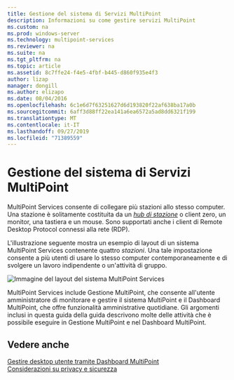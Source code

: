 ```yaml
---
title: Gestione del sistema di Servizi MultiPoint
description: Informazioni su come gestire servizi MultiPoint
ms.custom: na
ms.prod: windows-server
ms.technology: multipoint-services
ms.reviewer: na
ms.suite: na
ms.tgt_pltfrm: na
ms.topic: article
ms.assetid: 8c7ffe24-f4e5-4fbf-b445-d860f935e4f3
author: lizap
manager: dongill
ms.author: elizapo
ms.date: 08/04/2016
ms.openlocfilehash: 6c1e6d7f63251627d6d193820f22af638ba17a0b
ms.sourcegitcommit: 6aff3d88ff22ea141a6ea6572a5ad8dd6321f199
ms.translationtype: MT
ms.contentlocale: it-IT
ms.lasthandoff: 09/27/2019
ms.locfileid: "71389559"
---
```

# <a name="managing-your-multipoint-services-system"></a>Gestione del sistema di Servizi MultiPoint
MultiPoint Services consente di collegare più stazioni allo stesso computer. Una stazione è solitamente costituita da un [*hub di stazione*](Switch-Between-Modes.md) o client zero, un monitor, una tastiera e un mouse. Sono supportati anche i client di Remote Desktop Protocol connessi alla rete (RDP).  
  
L'illustrazione seguente mostra un esempio di layout di un sistema MultiPoint Services contenente quattro *stazioni*. Una tale impostazione consente a più utenti di usare lo stesso computer contemporaneamente e di svolgere un lavoro indipendente o un'attività di gruppo.  
  
![Immagine del layout del sistema MultiPoint Services](./media/WMSMultiPointServerSystemLayout.gif)  
  
MultiPoint Services include Gestione MultiPoint, che consente all'utente amministratore di monitorare e gestire il sistema MultiPoint e il Dashboard MultiPoint, che offre funzionalità amministrative quotidiane. Gli argomenti inclusi in questa guida della guida descrivono molte delle attività che è possibile eseguire in Gestione MultiPoint e nel Dashboard MultiPoint.  
  
## <a name="see-also"></a>Vedere anche  
[Gestire desktop utente tramite Dashboard MultiPoint](Manage-User-Desktops-Using-MultiPoint-Dashboard.md)  
[Considerazioni su privacy e sicurezza](Privacy-and-Security-Considerations.md)  